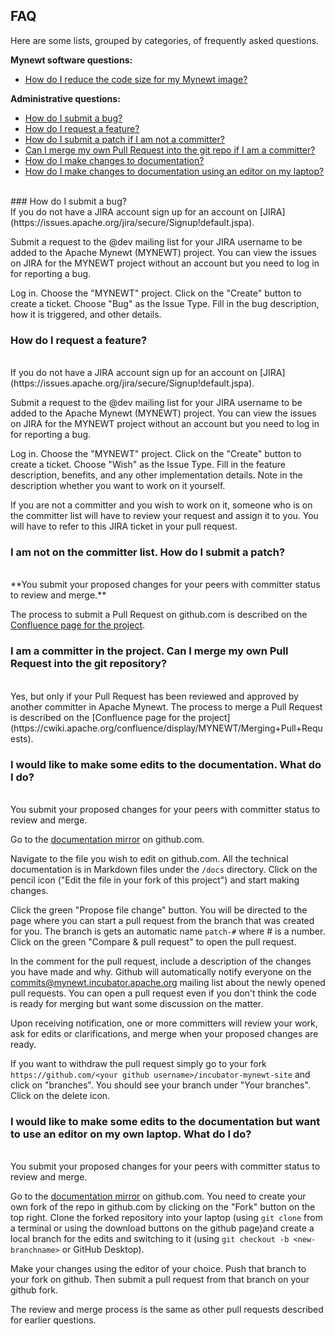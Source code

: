 ## FAQ
Here are some lists, grouped by categories, of frequently asked questions. 

**Mynewt software questions:**

* [How do I reduce the code size for my Mynewt image?](/os/tutorials/codesize/)


**Administrative questions:**

* [How do I submit a bug?](#submit-a-bug)
* [How do I request a feature?](#request-feature)
* [How do I submit a patch if I am not a committer?](#not-committer-patch)
* [Can I merge my own Pull Request into the git repo if I am a committer?](#committer-merge)
* [How do I make changes to documentation?](#change-doc)
* [How do I make changes to documentation using an editor on my laptop?](#doc-editor)


<br>
### <a name="summit-a-bug"></a> How do I submit a bug?
<br>
If you do not have a JIRA account sign up for an account on [JIRA](https://issues.apache.org/jira/secure/Signup!default.jspa).

Submit a request to the @dev mailing list for your JIRA username to be added to the Apache Mynewt (MYNEWT) project. You can view the issues on JIRA for the MYNEWT project without an account but you need to log in for reporting a bug. 

Log in. Choose the "MYNEWT" project. Click on the "Create" button to create a ticket. Choose "Bug" as the Issue Type. Fill in the bug description, how it is triggered, and other details. 

### <a name="request-feature"></a> How do I request a feature?
<br>
If you do not have a JIRA account sign up for an account on [JIRA](https://issues.apache.org/jira/secure/Signup!default.jspa).

Submit a request to the @dev mailing list for your JIRA username to be added to the Apache Mynewt (MYNEWT) project. You can view the issues on JIRA for the MYNEWT project without an account but you need to log in for reporting a bug. 

Log in. Choose the "MYNEWT" project. Click on the "Create" button to create a ticket. Choose "Wish" as the Issue Type. Fill in the feature description,  benefits, and any other implementation details. Note in the description whether you want to work on it yourself. 

If you are not a committer and you wish to work on it, someone who is on the committer list will have to review your request and assign it to you. You will have to refer to this JIRA ticket in your pull request.

### <a name="not-committer-patch"></a>I am not on the committer list. How do I submit a patch? 
<br>
**You submit your proposed changes for your peers with committer status to review and merge.**

The process to submit a Pull Request on github.com is described on the [Confluence page for the project](https://cwiki.apache.org/confluence/display/MYNEWT/Submitting+Pull+Requests). 

### <a name="committer-merge"></a>I am a committer in the project. Can I merge my own Pull Request into the git repository?
<br>
Yes, but only if your Pull Request has been reviewed and approved by another committer in Apache Mynewt.
The process to merge a Pull Request is described on the [Confluence page for the project](https://cwiki.apache.org/confluence/display/MYNEWT/Merging+Pull+Requests).
    
### <a name="change-doc"></a>I would like to make some edits to the documentation. What do I do?
<br>
You submit your proposed changes for your peers with committer status to review and merge. 

Go to the [documentation mirror](https://github.com/apache/incubator-mynewt-site) on github.com.

Navigate to the file you wish to edit on github.com. All the technical documentation is in Markdown files under the `/docs` directory. Click on the pencil icon ("Edit the file in your fork of this project") and start making changes.

Click the green "Propose file change" button. You will be directed to the page where you can start a pull request from the branch that was created for you. The branch is gets an automatic name `patch-#` where # is a number. Click on the green "Compare & pull request" to open the pull request.

In the comment for the pull request, include a description of the changes you have made and why. Github will automatically notify everyone on the commits@mynewt.incubator.apache.org mailing list about the newly opened pull requests. You can open a pull request even if you don't think the code is ready for merging but want some discussion on the matter.

Upon receiving notification, one or more committers will review your work, ask for edits or clarifications, and merge when your proposed changes are ready.

If you want to withdraw the pull request simply go to your fork `https://github.com/<your github username>/incubator-mynewt-site` and click on "branches". You should see your branch under "Your branches". Click on the delete icon.

### <a name="doc-editor"></a>I would like to make some edits to the documentation but want to use an editor on my own laptop. What do I do?
<br>
You submit your proposed changes for your peers with committer status to review and merge. 

Go to the [documentation mirror](https://github.com/apache/incubator-mynewt-site) on github.com. You need to create your own fork of the repo in github.com by clicking on the "Fork" button on the top right. Clone the forked repository into your laptop (using `git clone` from a terminal or using the download buttons on the github page)and create a local branch for the edits and switching to it (using `git checkout -b <new-branchname>` or GitHub Desktop). 

Make your changes using the editor of your choice. Push that branch to your fork on github. Then submit a pull request from that branch on your github fork.

The review and merge process is the same as other pull requests described for earlier questions.

